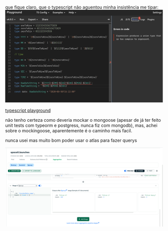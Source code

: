 que fique claro, que o typescript não aguentou minha insistência me tipar:
![img.png](img.png)

[typescript playground](https://www.typescriptlang.org/play?ts=4.9.5#code/C4TwDgpgBA9gdhAKjAcgSwVAvFAjAHwCZ8BmfAFnwFZ8A2fAdnwA58BOAKFEigC8IATjGTpMOAAz4CxMpRr0mrTt2j8hyAMpoAHtiiTppCtTocu4aAE1rlvQANcbACQBvNcNQYIAX1fuRXt52UPhQdoTifoIeoj5R6p4IQWYqUACyafaRLvBIiT7BoQ6uBkTJ5jwAIpX2Jb45CAFJhWGu0vX++UEhYSQlUuUA9INQwGgAthApFlAAEgBK9rjxMYEt4StNBdM8aQCSKLVu0Zo6HScwWtrlqRoAogDCR52x5wmvdjvQiHtpAFrPC6vTZdABcIOBx3eay+UHmAEMAO6VeHACAaYACDAAcyONks3gAtK4MkTXNVvIhXAtvOCXPsULTXPcHkEANwVaAIxGICbozE4+xUlw0ukMpkuFnlADG8AAzsAoAATVEQUFwpEotEYrFwXE4ABEEQihPEVEJJHEiFwVFBhEIoPE4gNQA)

não tenho certeza como deveria mockar o mongoose (apesar de já ter feito unit tests com typeorm e postgress, nunca fiz com mongodb), mas, achei sobre o mockingoose, aparentemente é o caminho mais facil. 

nunca usei mas muito bom poder usar o atlas para fazer querys

![query](coutn_aggregatepng.png)
